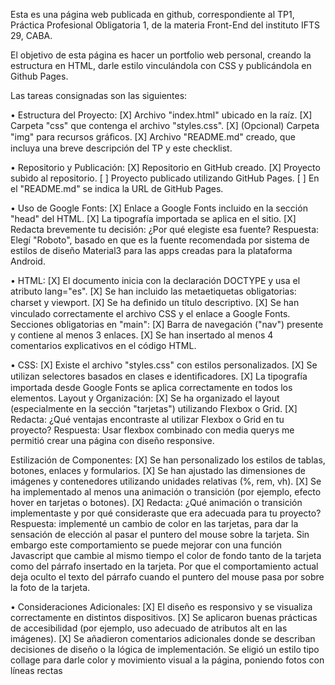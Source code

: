 
Esta es una página web publicada en github, correspondiente al TP1, Práctica Profesional Obligatoria 1, de la materia Front-End del instituto IFTS 29, CABA.

El objetivo de esta página es hacer un portfolio web personal, creando la estructura en HTML, darle estilo vinculándola con CSS y publicándola en Github Pages.

Las tareas consignadas son las siguientes:

• Estructura del Proyecto: 
[X] Archivo "index.html" ubicado en la raíz. 
[X] Carpeta "css" que contenga el archivo "styles.css". 
[X] (Opcional) Carpeta "img" para recursos gráﬁcos. 
[X] Archivo "README.md" creado, que incluya una breve descripción del TP y este checklist. 

• Repositorio y Publicación: 
[X] Repositorio en GitHub creado. 
[X] Proyecto subido al repositorio. 
[ ] Proyecto publicado utilizando GitHub Pages. 
[ ] En el "README.md" se indica la URL de GitHub Pages. 

• Uso de Google Fonts: 
[X] Enlace a Google Fonts incluido en la sección "head" del HTML. 
[X] La tipografía importada se aplica en el sitio. 
[X] Redacta brevemente tu decisión: ¿Por qué elegiste esa fuente? 
Respuesta: Elegí "Roboto", basado en que es la fuente recomendada por sistema de estilos de diseño Material3 para las apps creadas para la plataforma Android.

• HTML: 
[X] El documento inicia con la declaración DOCTYPE y usa el atributo lang="es". 
[X] Se han incluido las metaetiquetas obligatorias: charset y viewport. 
[X] Se ha deﬁnido un título descriptivo. 
[X] Se han vinculado correctamente el archivo CSS y el enlace a Google Fonts. 
    Secciones obligatorias en "main": 
    [X] Barra de navegación ("nav") presente y contiene al menos 3 enlaces. 
    [X] Se han insertado al menos 4 comentarios explicativos en el código HTML. 

• CSS: 
[X] Existe el archivo "styles.css" con estilos personalizados. 
[X] Se utilizan selectores basados en clases e identiﬁcadores.
[X] La tipografía importada desde Google Fonts se aplica correctamente en todos los elementos. 
    Layout y Organización: 
    [X] Se ha organizado el layout (especialmente en la sección "tarjetas") utilizando Flexbox o Grid.
    [X] Redacta: ¿Qué ventajas encontraste al utilizar Flexbox o Grid en tu proyecto? 
    Respuesta: Usar flexbox combinado con media querys me permitió crear una página con diseño responsive.

Estilización de Componentes: 
[X] Se han personalizado los estilos de tablas, botones, enlaces y formularios.
[X] Se han ajustado las dimensiones de imágenes y contenedores utilizando unidades relativas (%, 
rem, vh). 
[X] Se ha implementado al menos una animación o transición (por ejemplo, efecto hover en 
tarjetas o botones).
[X] Redacta: ¿Qué animación o transición implementaste y por qué consideraste que era 
adecuada para tu proyecto? 
Respuesta: implementé un cambio de color en las tarjetas, para dar la sensación de elección al pasar el puntero del mouse sobre la tarjeta. Sin embargo este comportamiento se puede mejorar con una función Javascript que cambie al mismo tiempo el color de fondo tanto de la tarjeta como del párrafo insertado en la tarjeta. Por que el comportamiento actual deja oculto el texto del párrafo cuando el puntero del mouse pasa por sobre la foto de la tarjeta.

• Consideraciones Adicionales: 
[X] El diseño es responsivo y se visualiza correctamente en distintos dispositivos. 
[X] Se aplicaron buenas prácticas de accesibilidad (por ejemplo, uso adecuado de atributos alt en 
las imágenes).
[X] Se añadieron comentarios adicionales donde se describan decisiones de diseño o la lógica de 
implementación. Se eligió un estilo tipo collage para darle color y movimiento visual a la página, poniendo fotos con líneas rectas

